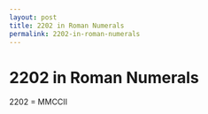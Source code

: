 ```yaml
---
layout: post
title: 2202 in Roman Numerals
permalink: 2202-in-roman-numerals
---
```


# 2202 in Roman Numerals

2202 = MMCCII
